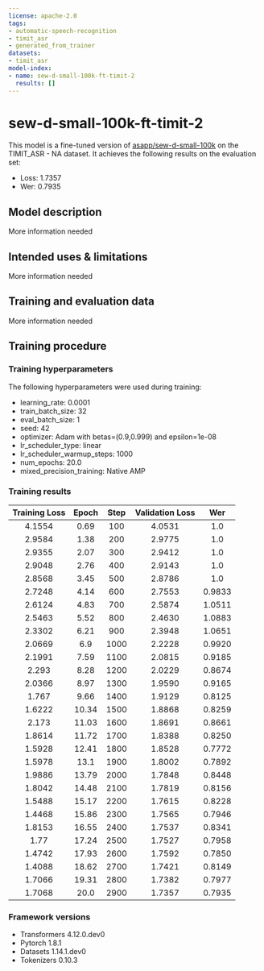 ```yaml
---
license: apache-2.0
tags:
- automatic-speech-recognition
- timit_asr
- generated_from_trainer
datasets:
- timit_asr
model-index:
- name: sew-d-small-100k-ft-timit-2
  results: []
---
```


<!-- This model card has been generated automatically according to the information the Trainer had access to. You
should probably proofread and complete it, then remove this comment. -->

# sew-d-small-100k-ft-timit-2

This model is a fine-tuned version of [asapp/sew-d-small-100k](https://huggingface.co/asapp/sew-d-small-100k) on the TIMIT_ASR - NA dataset.
It achieves the following results on the evaluation set:
- Loss: 1.7357
- Wer: 0.7935

## Model description

More information needed

## Intended uses & limitations

More information needed

## Training and evaluation data

More information needed

## Training procedure

### Training hyperparameters

The following hyperparameters were used during training:
- learning_rate: 0.0001
- train_batch_size: 32
- eval_batch_size: 1
- seed: 42
- optimizer: Adam with betas=(0.9,0.999) and epsilon=1e-08
- lr_scheduler_type: linear
- lr_scheduler_warmup_steps: 1000
- num_epochs: 20.0
- mixed_precision_training: Native AMP

### Training results

| Training Loss | Epoch | Step | Validation Loss | Wer    |
|:-------------:|:-----:|:----:|:---------------:|:------:|
| 4.1554        | 0.69  | 100  | 4.0531          | 1.0    |
| 2.9584        | 1.38  | 200  | 2.9775          | 1.0    |
| 2.9355        | 2.07  | 300  | 2.9412          | 1.0    |
| 2.9048        | 2.76  | 400  | 2.9143          | 1.0    |
| 2.8568        | 3.45  | 500  | 2.8786          | 1.0    |
| 2.7248        | 4.14  | 600  | 2.7553          | 0.9833 |
| 2.6124        | 4.83  | 700  | 2.5874          | 1.0511 |
| 2.5463        | 5.52  | 800  | 2.4630          | 1.0883 |
| 2.3302        | 6.21  | 900  | 2.3948          | 1.0651 |
| 2.0669        | 6.9   | 1000 | 2.2228          | 0.9920 |
| 2.1991        | 7.59  | 1100 | 2.0815          | 0.9185 |
| 2.293         | 8.28  | 1200 | 2.0229          | 0.8674 |
| 2.0366        | 8.97  | 1300 | 1.9590          | 0.9165 |
| 1.767         | 9.66  | 1400 | 1.9129          | 0.8125 |
| 1.6222        | 10.34 | 1500 | 1.8868          | 0.8259 |
| 2.173         | 11.03 | 1600 | 1.8691          | 0.8661 |
| 1.8614        | 11.72 | 1700 | 1.8388          | 0.8250 |
| 1.5928        | 12.41 | 1800 | 1.8528          | 0.7772 |
| 1.5978        | 13.1  | 1900 | 1.8002          | 0.7892 |
| 1.9886        | 13.79 | 2000 | 1.7848          | 0.8448 |
| 1.8042        | 14.48 | 2100 | 1.7819          | 0.8156 |
| 1.5488        | 15.17 | 2200 | 1.7615          | 0.8228 |
| 1.4468        | 15.86 | 2300 | 1.7565          | 0.7946 |
| 1.8153        | 16.55 | 2400 | 1.7537          | 0.8341 |
| 1.77          | 17.24 | 2500 | 1.7527          | 0.7958 |
| 1.4742        | 17.93 | 2600 | 1.7592          | 0.7850 |
| 1.4088        | 18.62 | 2700 | 1.7421          | 0.8149 |
| 1.7066        | 19.31 | 2800 | 1.7382          | 0.7977 |
| 1.7068        | 20.0  | 2900 | 1.7357          | 0.7935 |


### Framework versions

- Transformers 4.12.0.dev0
- Pytorch 1.8.1
- Datasets 1.14.1.dev0
- Tokenizers 0.10.3
